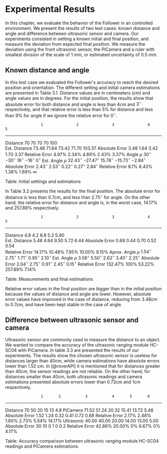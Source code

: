 Experimental Results 
==========================

In this chapter, we evaluate the behavior of the Follower in an controlled environment. 
We present the results of two test cases: known distance and angle and difference between ultrasonic sensor and camera.
Our experiments consisted in setting a known initial and final position, and measure the deviation from expected final position.
We measure the deviation using the front ultrasonic sensor, the PiCamera and a ruler with smallest division of the scale of 1 mm, or estimated uncertainty of 0.5 mm. 

Known distance and angle
----------------------------
In this test case we evaluated the Follower's accuracy to reach the desired position and orientation.
The different setting and initial camera estimations are presented in Table 3.1.
Distance values are in centimeters (cm) and angle values are in degrees.
For the initial position, the results show that absolute error  for both distance and angle is  less than 4cm and $3^\circ$ respectively, and that relative error is less than 5% for distance and less than 9% for angle if we ignore the relative error for $0^\circ$.

                    1               2               3               4               5
------------        ------          --------        --------        ------          ----------
Distance            70              70              70              70              100    
Est. Distance       73.48           71.64           73.42           71.70           103.37 
Absolute Error      3.48            1.64            3.42            1.70            3.37
Relative Error      4.97%           2.34%           4.89%           2.43%           3.37% 
Angle $\rho$        $30^\circ$      $-30^\circ$     $16^\circ$      $-16^\circ$     $0^\circ$
Est. Angle $\rho$   $32.43^\circ$   $-27.47^\circ$  $15.78^\circ$   $-15.73^\circ$  $-2.84^\circ$ 
Absolute Error      $2.43^\circ$    $2.53^\circ$    $0.22^\circ$    $0.27^\circ$    $2.84^\circ$
Relative Error      8.1%            8.43%           1.38%           1.69%           $\infty$ 


Table: Initial settings and estimations 

In Table 3.2 presents the results for the final position.
The absolute error for distance is less than 0.7cm, and  less than $2.75^\circ$ for angle. 
On the other hand, the relative error for distance and angle is, in the worst case, 14.17% and 257.89% respectively. 


                    1               2               3               4               5
------------        ------          --------        --------        ------          ----------
Distance            4.8             4.2             8.8             5.2             5.90    
Est. Distance       5.48            4.64            9.50            5.72            6.44 
Absolute Error      0.68            0.44            0.70            0.52            0.54   
Relative Error      14.17%          10.48%          7.95%           10.00%          9.15% 
Aprox. Angle $\rho$  $1.54^\circ$    $2.75^\circ$    $1.71^\circ$    $0.95^\circ$    $2.10^\circ$
Est. Angle $\rho$   $3.58^\circ$    $5.50^\circ$    $2.62^\circ$    $3.40^\circ$    $2.25^\circ$
Absolute Error      $2.04^\circ$    $2.75^\circ$    $0.91^\circ$    $2.45^\circ$    $0.15^\circ$ 
Relative Error      132.47%         100%            53.22%          257.89%         7.14% 

Table: Measurements and final estimations


Relative error values in the final position are bigger than in the initial position because the values of distance and angle are lower. However, absolute error values have improved in the case of distance, reducing from 3.48cm to 0.7cm, and have been kept stable in the case of angle.


Difference between ultrasonic sensor and camera
-----------------------
Ultrasonic sensor are commonly used to measure the distance to an object. 
We wanted to compare the accuracy of the ultrasonic ranging module HC-SC04  with PiCamera.
In table 3.3 are presented the results of our experiments.
The results show the chosen ultrasonic sensor is useless for distances larger than 40cm, while camera estimations have absolute errors lower than 1.52 cm. 
In [@roverAPI] it is mentioned that for distances greater than 40cm, the sensor readings are not reliable.
On the other hand, for distances smaller than 40cm, both ultrasonic readings and camera estimations presented absolute errors lower than 0.72cm and 1cm respectively.

                    1       2           3           4       5       6 
------------        ------  --------    --------    -----   ------  ------ 
Distance            70      50          20          15      13      4.8 
PiCamera            71.52   51.24       20.32       15.41   13.72   5.48
Absolute Error      1.52    1.24        0.32        0.41    0.72    0.68
Relative Error      2.17%   2.48%       1.60%       2.73%   5.54%   14.17%
Ultrasonic          40.00   40.00       20.00       14.00   13.00   5.00
Absolute Error      30      10          0           1       0       0.2
Relative Error      42.86%  20.00%      0%          6.67%   0%      4.17%

Table: Accuracy comparison between ultrasonic ranging module HC-SC04 readings and PiCamera estimations.





